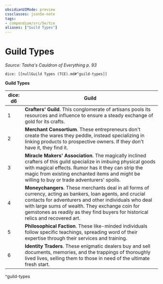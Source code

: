 ```yaml
---
obsidianUIMode: preview
cssclasses: json5e-note
tags:
- compendium/src/5e/tce
aliases: ["Guild Types"]
---
```

# Guild Types
*Source: Tasha's Cauldron of Everything p. 93* 

`dice: [[nullGuild Types (TCE).md#^guild-types]]`

**Guild Types**

| dice: d6 | Guild |
|----------|-------|
| 1 | **Crafters' Guild**. This conglomerate of artisans pools its resources and influence to ensure a steady exchange of gold for its crafts. |
| 2 | **Merchant Consortium**. These entrepreneurs don't create the wares they peddle, instead specializing in linking products to prospective owners. If they don't have it, they find it. |
| 3 | **Miracle Makers' Association**. The magically inclined crafters of this guild specialize in imbuing physical goods with magical effects. Rumor has it they can strip the magic from existing enchanted items and might be willing to buy or trade adventurers' spoils. |
| 4 | **Moneychangers**. These merchants deal in all forms of currency, acting as bankers, loan agents, and crucial contacts for adventurers and other individuals who deal with large sums of wealth. They exchange coin for gemstones as readily as they find buyers for historical relics and recovered art. |
| 5 | **Philosophical Faction**. These like-minded individuals follow specific teachings, spreading word of their expertise through their services and training. |
| 6 | **Identity Traders**. These enigmatic dealers buy and sell documents, memories, and the trappings of thoroughly lived lives, selling them to those in need of the ultimate fresh start. |
^guild-types
